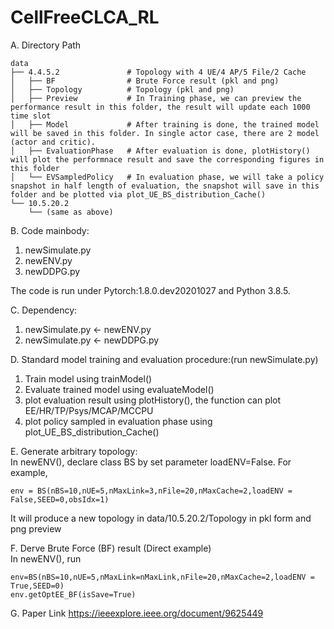 
# CellFreeCLCA_RL

A. Directory Path
```
data 
├── 4.4.5.2               # Topology with 4 UE/4 AP/5 File/2 Cache 
│   ├── BF                # Brute Force result (pkl and png)
│   ├── Topology          # Topology (pkl and png)
│   ├── Preview           # In Training phase, we can preview the performance result in this folder, the result will update each 1000 time slot
│   ├── Model             # After training is done, the trained model will be saved in this folder. In single actor case, there are 2 model (actor and critic).
│   ├── EvaluationPhase   # After evaluation is done, plotHistory() will plot the performnace result and save the corresponding figures in this folder
│   └── EVSampledPolicy   # In evaluation phase, we will take a policy snapshot in half length of evaluation, the snapshot will save in this folder and be plotted via plot_UE_BS_distribution_Cache()
└── 10.5.20.2
    └── (same as above)
```


B. Code mainbody: 
  1. newSimulate.py
  2. newENV.py
  3. newDDPG.py

The code is run under Pytorch:1.8.0.dev20201027 and Python 3.8.5.
  
C. Dependency:
  1. newSimulate.py <- newENV.py
  2. newSimulate.py <- newDDPG.py

D. Standard model training and evaluation procedure:(run newSimulate.py)
  1. Train model using trainModel()
  2. Evaluate trained model using evaluateModel()
  3. plot evaluation result using plotHistory(), the function can plot EE/HR/TP/Psys/MCAP/MCCPU
  4. plot policy sampled in evaluation phase using plot_UE_BS_distribution_Cache()

E. Generate arbitrary topology:\
  In newENV(), declare class BS by set parameter loadENV=False. For example, 
  ```
  env = BS(nBS=10,nUE=5,nMaxLink=3,nFile=20,nMaxCache=2,loadENV = False,SEED=0,obsIdx=1)
  ```
  It will produce a new topology in data/10.5.20.2/Topology in pkl form and png preview
    
F. Derve Brute Force (BF) result (Direct example)\
In newENV(), run
```
env=BS(nBS=10,nUE=5,nMaxLink=nMaxLink,nFile=20,nMaxCache=2,loadENV = True,SEED=0)
env.getOptEE_BF(isSave=True)
```

G. Paper Link https://ieeexplore.ieee.org/document/9625449
    
